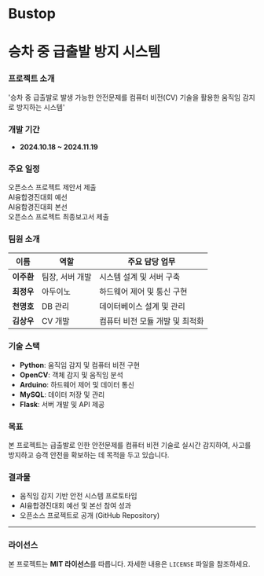 # Bustop
# 승차 중 급출발 방지 시스템

### 프로젝트 소개  
'승차 중 급출발로 발생 가능한 안전문제를 컴퓨터 비전(CV) 기술을 활용한 움직임 감지로 방지하는 시스템'  

### 개발 기간  
- **2024.10.18 ~ 2024.11.19**

### 주요 일정  
오픈소스 프로젝트 제안서 제출  
AI융합경진대회 예선  
AI융합경진대회 본선  
오픈소스 프로젝트 최종보고서 제출  

### 팀원 소개  
| 이름       | 역할             | 주요 담당 업무               |  
|------------|------------------|-----------------------------|  
| **이주환** | 팀장, 서버 개발  | 시스템 설계 및 서버 구축     |  
| **최정우** | 아두이노         | 하드웨어 제어 및 통신 구현   |  
| **천명호** | DB 관리          | 데이터베이스 설계 및 관리    |  
| **김상우** | CV 개발          | 컴퓨터 비전 모듈 개발 및 최적화 |  

### 기술 스택  
- **Python**: 움직임 감지 및 컴퓨터 비전 구현  
- **OpenCV**: 객체 감지 및 움직임 분석  
- **Arduino**: 하드웨어 제어 및 데이터 통신  
- **MySQL**: 데이터 저장 및 관리  
- **Flask**: 서버 개발 및 API 제공  

### 목표  
본 프로젝트는 급출발로 인한 안전문제를 컴퓨터 비전 기술로 실시간 감지하여, 사고를 방지하고 승객 안전을 확보하는 데 목적을 두고 있습니다.

### 결과물  
- 움직임 감지 기반 안전 시스템 프로토타입  
- AI융합경진대회 예선 및 본선 참여 성과  
- 오픈소스 프로젝트로 공개 (GitHub Repository)

---

### 라이선스  
본 프로젝트는 **MIT 라이선스**를 따릅니다. 자세한 내용은 `LICENSE` 파일을 참조하세요.  
